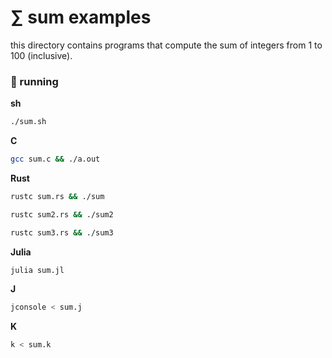 # ∑ sum examples

this directory contains programs that compute the sum of integers from 1 to 100 (inclusive).

###  running

**sh**

```sh
./sum.sh
```

**C**

```sh
gcc sum.c && ./a.out
```

**Rust**

```sh
rustc sum.rs && ./sum
```

```sh
rustc sum2.rs && ./sum2
```

```sh
rustc sum3.rs && ./sum3
```

**Julia**

```sh
julia sum.jl
```

**J**

```sh
jconsole < sum.j
```

**K**

```sh
k < sum.k
```
